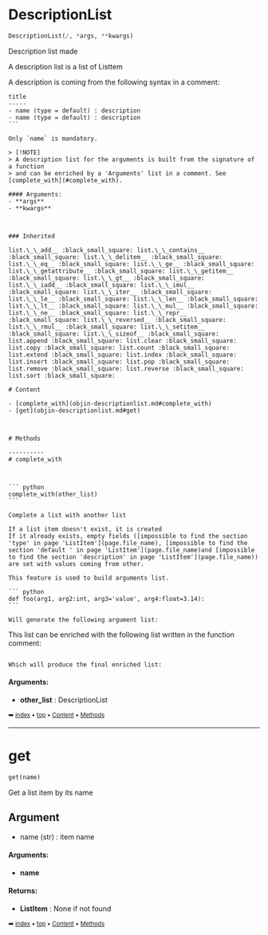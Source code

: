 # DescriptionList



``` python
DescriptionList(/, *args, **kwargs)
```

Description list made

A description list is a list of Listtem

A description is coming from the following syntax in a comment:

````
title
-----
- name (type = default) : description
- name (type = default) : description
```

Only `name` is mandatory.

> [!NOTE]
> A description list for the arguments is built from the signature of a function
> and can be enriched by a 'Arguments' list in a comment. See [complete_with](#complete_with).

#### Arguments:
- **args**
- **kwargs**



### Inherited

list.\_\_add__ :black_small_square: list.\_\_contains__ :black_small_square: list.\_\_delitem__ :black_small_square: list.\_\_eq__ :black_small_square: list.\_\_ge__ :black_small_square: list.\_\_getattribute__ :black_small_square: list.\_\_getitem__ :black_small_square: list.\_\_gt__ :black_small_square: list.\_\_iadd__ :black_small_square: list.\_\_imul__ :black_small_square: list.\_\_iter__ :black_small_square: list.\_\_le__ :black_small_square: list.\_\_len__ :black_small_square: list.\_\_lt__ :black_small_square: list.\_\_mul__ :black_small_square: list.\_\_ne__ :black_small_square: list.\_\_repr__ :black_small_square: list.\_\_reversed__ :black_small_square: list.\_\_rmul__ :black_small_square: list.\_\_setitem__ :black_small_square: list.\_\_sizeof__ :black_small_square: list.append :black_small_square: list.clear :black_small_square: list.copy :black_small_square: list.count :black_small_square: list.extend :black_small_square: list.index :black_small_square: list.insert :black_small_square: list.pop :black_small_square: list.remove :black_small_square: list.reverse :black_small_square: list.sort :black_small_square: 

# Content

- [complete_with](objin-descriptionlist.md#complete_with)
- [get](objin-descriptionlist.md#get)



# Methods

----------
# complete_with



``` python
complete_with(other_list)
```

Complete a list with another list

If a list item doesn't exist, it is created
If it already exists, empty fields ([impossible to find the section 'type' in page 'ListItem'](page.file_name), [impossible to find the section 'default ' in page 'ListItem'](page.file_name)and [impossible to find the section 'description' in page 'ListItem'](page.file_name))
are set with values coming from other.

This feature is used to build arguments list. 
    
``` python
def foo(arg1, arg2:int, arg3='value', arg4:float=3.14):
```

Will generate the following argument list:

````

This list can be enriched with the following list written in the function comment:


````

Which will produce the final enriched list:

````


#### Arguments:
- **other_list** : DescriptionList



<sub>:arrow_right: [index](index.md) :black_small_square: [top](#descriptionlist) :black_small_square: [Content](#content) :black_small_square: [Methods](#methods)</sub>



----------
# get



``` python
get(name)
```

Get a list item by its name

Argument
--------
- name (str) : item name


#### Arguments:
- **name**



#### Returns:
- **ListItem** : None if not found



<sub>:arrow_right: [index](index.md) :black_small_square: [top](#descriptionlist) :black_small_square: [Content](#content) :black_small_square: [Methods](#methods)</sub>

